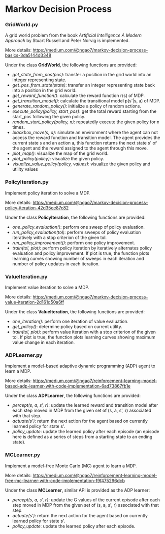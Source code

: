 # Markov Decision Process
### GridWorld.py
A grid world problem from the book *Artificial Intelligence A Modern Approach* by Stuart Russell and Peter Norvig is implemented.

More details: https://medium.com/@ngao7/markov-decision-process-basics-3da5144d3348

Under the class **GridWorld**, the following functions are provided:
- *get_state_from_pos(pos)*: transfer a position in the grid world into an integer representing state.
- *get_pos_from_state(state)*: transfer an integer representing state back into a position in the grid world.
- *get_reward_function()*: calculate the reward function r(s) of MDP.
- *get_transition_model()*: calculate the transitional model p(s'|s, a) of MDP.
- *generate_random_policy()*: initialize a policy of random actions.
- *execute_policy(policy, start_pos)*: get the total reward starting from the start_pos following the given policy.
- *random_start_policy(policy, n)*: repeatedly execute the given policy for n times.
- *blackbox_move(s, a)*: simulate an environment where the agent can not access the reward function and transition model. The agent provides the current state s and an action a, this function returns the next state s' of the agent and the reward assigned to the agent through this move.
- *plot_map()*: visualize the map of the grid world.
- *plot_policy(policy)*: visualize the given policy.
- *visualize_value_policy(policy, values)*: visualize the given policy and utility values

### PolicyIteration.py
Implement policy iteration to solve a MDP.

More details: https://medium.com/@ngao7/markov-decision-process-policy-iteration-42d35ee87c82

Under the class **PolicyIteration**, the following functions are provided:
- *one_policy_evaluation()*: perform one sweep of policy evaluation.
- *run_policy_evaluation(tol)*: perform sweeps of policy evaluation iteratively with a stop criterion of the given tol.
- *run_policy_improvement()*: perform one policy improvement.
- *train(tol, plot)*: perform policy iteration by iteratively alternates policy evaluation and policy improvement. If plot is true, the function plots learning curves showing number of sweeps in each iteration and number of policy updates in each iteration.

### ValueIteration.py
Implement value iteration to solve a MDP.

More details: https://medium.com/@ngao7/markov-decision-process-value-iteration-2d161d50a6ff

Under the class **ValueIteration**, the following functions are provided:
- *one_iteration()*: perform one iteration of value evaluation.
- *get_policy()*: determine policy based on current utility.
- *train(tol, plot)*: perform value iteration with a stop criterion of the given tol. If plot is true, the function plots learning curves showing maximum value change in each iteration.

### ADPLearner.py
Implement a model-based adaptive dynamic programming (ADP) agent to learn a MDP.

More details: https://medium.com/@ngao7/reinforcement-learning-model-based-adp-learner-with-code-implementation-6ad73867fb1e

Under the class **ADPLearner**, the following functions are provided:
- *percept(s, a, s', r)*: update the learned reward and transition model after each step moved in MDP from the given set of (s, a, s', r) associated with that step. 
- *actuate(s')*: return the next action for the agent based on currently learned policy for state s'.
- *policy_update*: update the learned policy after each episode (an episode here is defined as a series of steps from a starting state to an ending state).

### MCLearner.py
Implement a model-free Monte Carlo (MC) agent to learn a MDP.

More details: https://medium.com/@ngao7/reinforcement-learning-model-free-mc-learner-with-code-implementation-f9f475296dcb

Under the class **MCLearner**, similar API is provided as the ADP learner:
- *percept(s, a, s', r)*: update the G values of the current episode after each step moved in MDP from the given set of (s, a, s', r) associated with that step. 
- *actuate(s')*: return the next action for the agent based on currently learned policy for state s'.
- *policy_update*: update the learned policy after each episode.





